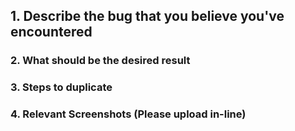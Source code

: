 ## 1. Describe the bug that you believe you've encountered

### 2. What should be the desired result

### 3. Steps to duplicate

### 4. Relevant Screenshots (Please upload in-line)
